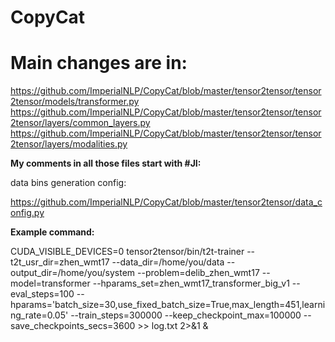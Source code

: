 # CopyCat

# Main changes are in:

https://github.com/ImperialNLP/CopyCat/blob/master/tensor2tensor/tensor2tensor/models/transformer.py
https://github.com/ImperialNLP/CopyCat/blob/master/tensor2tensor/tensor2tensor/layers/common_layers.py
https://github.com/ImperialNLP/CopyCat/blob/master/tensor2tensor/tensor2tensor/layers/modalities.py

**My comments in all those files start with #JI:**

data bins generation config:

https://github.com/ImperialNLP/CopyCat/blob/master/tensor2tensor/data_config.py

**Example command:**

CUDA_VISIBLE_DEVICES=0 tensor2tensor/bin/t2t-trainer --t2t_usr_dir=zhen_wmt17 --data_dir=/home/you/data --output_dir=/home/you/system --problem=delib_zhen_wmt17 --model=transformer --hparams_set=zhen_wmt17_transformer_big_v1 --eval_steps=100 --hparams='batch_size=30,use_fixed_batch_size=True,max_length=451,learning_rate=0.05' --train_steps=300000 --keep_checkpoint_max=100000 --save_checkpoints_secs=3600 >> log.txt 2>&1 &
